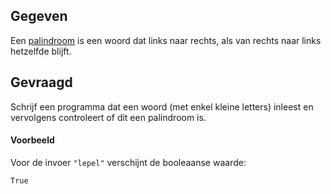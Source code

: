 ## Gegeven
Een <a href="https://nl.wikipedia.org/wiki/Palindroom" target="_blank">palindroom</a> is een woord dat links naar rechts, als van rechts naar links hetzelfde blijft.

## Gevraagd
Schrijf een programma dat een woord (met enkel kleine letters) inleest en vervolgens controleert of dit een palindroom is.

#### Voorbeeld
Voor de invoer `"lepel"` verschijnt de booleaanse waarde:
```
True
```